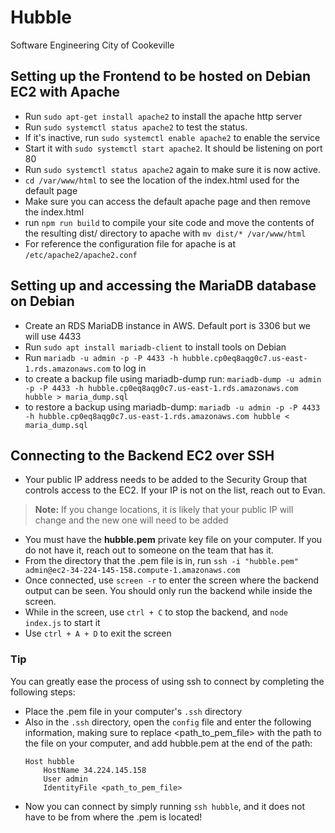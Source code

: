 # Hubble
Software Engineering City of Cookeville

## Setting up the Frontend to be hosted on Debian EC2 with Apache
- Run `sudo apt-get install apache2` to install the apache http server
- Run `sudo systemctl status apache2` to test the status.
- If it's inactive, run `sudo systemctl enable apache2` to enable the service
- Start it with `sudo systemctl start apache2`. It should be listening on port 80
- Run `sudo systemctl status apache2` again to make sure it is now active.
- `cd /var/www/html` to see the location of the index.html used for the default page
- Make sure you can access the default apache page and then remove the index.html
- run `npm run build` to compile your site code and move the contents of the resulting dist/ directory to apache with `mv dist/* /var/www/html`
- For reference the configuration file for apache is at `/etc/apache2/apache2.conf`

## Setting up and accessing the MariaDB database on Debian
- Create an RDS MariaDB instance in AWS. Default port is 3306 but we will use 4433
- Run `sudo apt install mariadb-client` to install tools on Debian
- Run `mariadb -u admin -p -P 4433 -h hubble.cp0eq8aqg0c7.us-east-1.rds.amazonaws.com` to log in
- to create a backup file using mariadb-dump run:
`mariadb-dump -u admin -p -P 4433 -h hubble.cp0eq8aqg0c7.us-east-1.rds.amazonaws.com hubble > maria_dump.sql`
- to restore a backup using mariadb-dump:
`mariadb -u admin -p -P 4433 -h hubble.cp0eq8aqg0c7.us-east-1.rds.amazonaws.com hubble < maria_dump.sql`

## Connecting to the Backend EC2 over SSH
- Your public IP address needs to be added to the Security Group that controls access to the EC2. If your IP is not on the list, reach out to Evan.
> **Note:** If you change locations, it is likely that your public IP will change and the new one will need to be added
- You must have the **hubble.pem** private key file on your computer. If you do not have it, reach out to someone on the team that has it.
- From the directory that the .pem file is in, run `ssh -i "hubble.pem" admin@ec2-34-224-145-158.compute-1.amazonaws.com`
- Once connected, use `screen -r` to enter the screen where the backend output can be seen. You should only run the backend while inside the screen.
- While in the screen, use `ctrl + C` to stop the backend, and `node index.js` to start it
- Use `ctrl + A + D` to exit the screen

### Tip
You can greatly ease the process of using ssh to connect by completing the following steps:
- Place the .pem file in your computer's `.ssh` directory
- Also in the `.ssh` directory, open the `config` file and enter the following information, making sure to replace <path_to_pem_file> with the path to the file on your computer, and add hubble.pem at the end of the path:
    ```
    Host hubble
        HostName 34.224.145.158
        User admin
        IdentityFile <path_to_pem_file>
    ```
- Now you can connect by simply running `ssh hubble`, and it does not have to be from where the .pem is located!